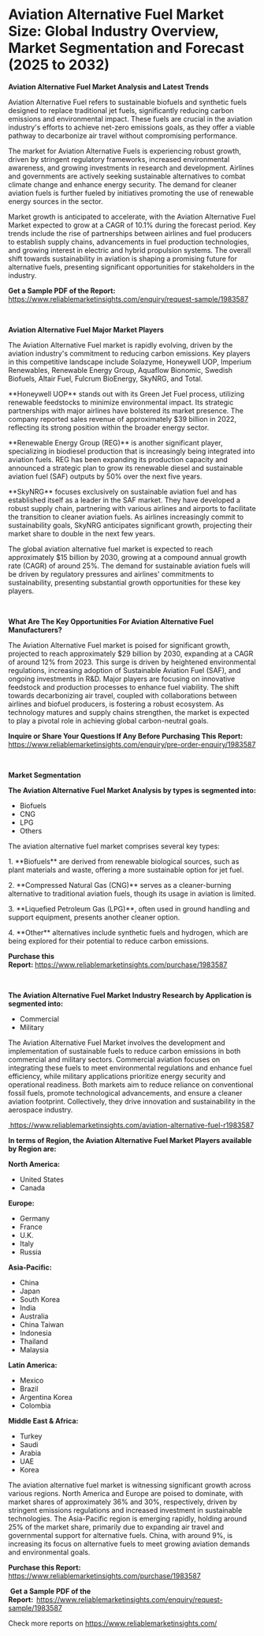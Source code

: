 <p><h1>Aviation Alternative Fuel Market Size: Global Industry Overview, Market Segmentation and Forecast (2025 to 2032)</h1></p><p><strong>Aviation Alternative Fuel Market Analysis and Latest Trends</strong></p>
<p><p>Aviation Alternative Fuel refers to sustainable biofuels and synthetic fuels designed to replace traditional jet fuels, significantly reducing carbon emissions and environmental impact. These fuels are crucial in the aviation industry's efforts to achieve net-zero emissions goals, as they offer a viable pathway to decarbonize air travel without compromising performance.</p><p>The market for Aviation Alternative Fuels is experiencing robust growth, driven by stringent regulatory frameworks, increased environmental awareness, and growing investments in research and development. Airlines and governments are actively seeking sustainable alternatives to combat climate change and enhance energy security. The demand for cleaner aviation fuels is further fueled by initiatives promoting the use of renewable energy sources in the sector.</p><p>Market growth is anticipated to accelerate, with the Aviation Alternative Fuel Market expected to grow at a CAGR of 10.1% during the forecast period. Key trends include the rise of partnerships between airlines and fuel producers to establish supply chains, advancements in fuel production technologies, and growing interest in electric and hybrid propulsion systems. The overall shift towards sustainability in aviation is shaping a promising future for alternative fuels, presenting significant opportunities for stakeholders in the industry.</p></p>
<p><strong>Get a Sample PDF of the Report:&nbsp;</strong> <a href="https://www.reliablemarketinsights.com/enquiry/request-sample/1983587?utm_campaign=3011&utm_medium=2&utm_source=Github&utm_content=ia&utm_term=01042025&utm_id=aviation-alternative-fuel">https://www.reliablemarketinsights.com/enquiry/request-sample/1983587</a></p>
<p>&nbsp;</p>
<p><strong>Aviation Alternative Fuel Major Market Players</strong></p>
<p><p>The Aviation Alternative Fuel market is rapidly evolving, driven by the aviation industry's commitment to reducing carbon emissions. Key players in this competitive landscape include Solazyme, Honeywell UOP, Imperium Renewables, Renewable Energy Group, Aquaflow Bionomic, Swedish Biofuels, Altair Fuel, Fulcrum BioEnergy, SkyNRG, and Total.</p><p>**Honeywell UOP** stands out with its Green Jet Fuel process, utilizing renewable feedstocks to minimize environmental impact. Its strategic partnerships with major airlines have bolstered its market presence. The company reported sales revenue of approximately $39 billion in 2022, reflecting its strong position within the broader energy sector.</p><p>**Renewable Energy Group (REG)** is another significant player, specializing in biodiesel production that is increasingly being integrated into aviation fuels. REG has been expanding its production capacity and announced a strategic plan to grow its renewable diesel and sustainable aviation fuel (SAF) outputs by 50% over the next five years.</p><p>**SkyNRG** focuses exclusively on sustainable aviation fuel and has established itself as a leader in the SAF market. They have developed a robust supply chain, partnering with various airlines and airports to facilitate the transition to cleaner aviation fuels. As airlines increasingly commit to sustainability goals, SkyNRG anticipates significant growth, projecting their market share to double in the next few years.</p><p>The global aviation alternative fuel market is expected to reach approximately $15 billion by 2030, growing at a compound annual growth rate (CAGR) of around 25%. The demand for sustainable aviation fuels will be driven by regulatory pressures and airlines' commitments to sustainability, presenting substantial growth opportunities for these key players.</p></p>
<p>&nbsp;</p>
<p><strong>What Are The Key Opportunities For Aviation Alternative Fuel Manufacturers?</strong></p>
<p><p>The Aviation Alternative Fuel market is poised for significant growth, projected to reach approximately $29 billion by 2030, expanding at a CAGR of around 12% from 2023. This surge is driven by heightened environmental regulations, increasing adoption of Sustainable Aviation Fuel (SAF), and ongoing investments in R&D. Major players are focusing on innovative feedstock and production processes to enhance fuel viability. The shift towards decarbonizing air travel, coupled with collaborations between airlines and biofuel producers, is fostering a robust ecosystem. As technology matures and supply chains strengthen, the market is expected to play a pivotal role in achieving global carbon-neutral goals.</p></p>
<p><strong>Inquire or Share Your Questions If Any Before Purchasing This Report:</strong> <a href="https://www.reliablemarketinsights.com/enquiry/pre-order-enquiry/1983587?utm_campaign=3011&utm_medium=2&utm_source=Github&utm_content=ia&utm_term=01042025&utm_id=aviation-alternative-fuel">https://www.reliablemarketinsights.com/enquiry/pre-order-enquiry/1983587</a></p>
<p>&nbsp;</p>
<p><strong>Market Segmentation</strong></p>
<p><strong>The Aviation Alternative Fuel Market Analysis by types is segmented into:</strong></p>
<p><ul><li>Biofuels</li><li>CNG</li><li>LPG</li><li>Others</li></ul></p>
<p><p>The aviation alternative fuel market comprises several key types: </p><p>1. **Biofuels** are derived from renewable biological sources, such as plant materials and waste, offering a more sustainable option for jet fuel. </p><p>2. **Compressed Natural Gas (CNG)** serves as a cleaner-burning alternative to traditional aviation fuels, though its usage in aviation is limited. </p><p>3. **Liquefied Petroleum Gas (LPG)**, often used in ground handling and support equipment, presents another cleaner option. </p><p>4. **Other** alternatives include synthetic fuels and hydrogen, which are being explored for their potential to reduce carbon emissions.</p></p>
<p><strong>Purchase this Report:&nbsp;</strong><a href="https://www.reliablemarketinsights.com/purchase/1983587?utm_campaign=3011&utm_medium=2&utm_source=Github&utm_content=ia&utm_term=01042025&utm_id=aviation-alternative-fuel">https://www.reliablemarketinsights.com/purchase/1983587</a></p>
<p>&nbsp;</p>
<p><strong>The Aviation Alternative Fuel Market Industry Research by Application is segmented into:</strong></p>
<p><ul><li>Commercial</li><li>Military</li></ul></p>
<p><p>The Aviation Alternative Fuel Market involves the development and implementation of sustainable fuels to reduce carbon emissions in both commercial and military sectors. Commercial aviation focuses on integrating these fuels to meet environmental regulations and enhance fuel efficiency, while military applications prioritize energy security and operational readiness. Both markets aim to reduce reliance on conventional fossil fuels, promote technological advancements, and ensure a cleaner aviation footprint. Collectively, they drive innovation and sustainability in the aerospace industry.</p></p>
<p><a href="https://www.reliablemarketinsights.com/aviation-alternative-fuel-r1983587?utm_campaign=3011&utm_medium=2&utm_source=Github&utm_content=ia&utm_term=01042025&utm_id=aviation-alternative-fuel">&nbsp;https://www.reliablemarketinsights.com/aviation-alternative-fuel-r1983587</a></p>
<p><strong>In terms of Region, the Aviation Alternative Fuel Market Players available by Region are:</strong></p>
<p>
    <p> <strong> North America: </strong>
        <ul>
            <li>United States</li>
            <li>Canada</li>
        </ul>
        </p> 
    <p> <strong> Europe: </strong>
        <ul>
            <li>Germany</li>
            <li>France</li>
            <li>U.K.</li>
            <li>Italy</li>
            <li>Russia</li>
        </ul>
        </p> 
    <p> <strong> Asia-Pacific: </strong>
        <ul>
            <li>China</li>
            <li>Japan</li>
            <li>South Korea</li>
            <li>India</li>
            <li>Australia</li>
            <li>China Taiwan</li>
            <li>Indonesia</li>
            <li>Thailand</li>
            <li>Malaysia</li>
        </ul>
        </p> 
    <p> <strong> Latin America: </strong>
        <ul>
            <li>Mexico</li>
            <li>Brazil</li>
            <li>Argentina Korea</li>
            <li>Colombia</li>
        </ul>
        </p> 
    <p> <strong> Middle East & Africa: </strong>
        <ul>
            <li>Turkey</li>
            <li>Saudi</li>
            <li>Arabia</li>
            <li>UAE</li>
            <li>Korea</li>
        </ul>
    </p>
    </p>
<p><p>The aviation alternative fuel market is witnessing significant growth across various regions. North America and Europe are poised to dominate, with market shares of approximately 36% and 30%, respectively, driven by stringent emissions regulations and increased investment in sustainable technologies. The Asia-Pacific region is emerging rapidly, holding around 25% of the market share, primarily due to expanding air travel and governmental support for alternative fuels. China, with around 9%, is increasing its focus on alternative fuels to meet growing aviation demands and environmental goals.</p></p>
<p><strong>Purchase this Report: </strong><a href="https://www.reliablemarketinsights.com/purchase/1983587?utm_campaign=3011&utm_medium=2&utm_source=Github&utm_content=ia&utm_term=01042025&utm_id=aviation-alternative-fuel">https://www.reliablemarketinsights.com/purchase/1983587</a></p>
<p>&nbsp;<strong>Get a Sample PDF of the Report:&nbsp;&nbsp;</strong><a href="https://www.reliablemarketinsights.com/enquiry/request-sample/1983587?utm_campaign=3011&utm_medium=2&utm_source=Github&utm_content=ia&utm_term=01042025&utm_id=aviation-alternative-fuel">https://www.reliablemarketinsights.com/enquiry/request-sample/1983587</a></p>
<p><strong></strong></p>
<p>Check more reports on <a href="https://www.reliablemarketinsights.com/?utm_campaign=3011&utm_medium=2&utm_source=Github&utm_content=ia&utm_term=01042025&utm_id=aviation-alternative-fuel">https://www.reliablemarketinsights.com/</a></p>